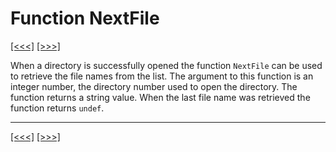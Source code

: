 # Function NextFile

[\[\<\<\<\]](ug_12.14.1.md) [\[\>\>\>\]](ug_12.14.3.md)

When a directory is successfully opened the function `NextFile` can be
used to retrieve the file names from the list. The argument to this
function is an integer number, the directory number used to open the
directory. The function returns a string value. When the last file name
was retrieved the function returns `undef`.

-----

[\[\<\<\<\]](ug_12.14.1.md) [\[\>\>\>\]](ug_12.14.3.md)
